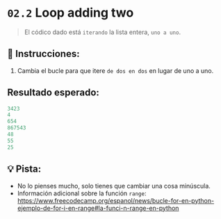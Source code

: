# `02.2` Loop adding two


> El códico dado está `iterando` la lista entera, `uno a uno`.


## 📝 Instrucciones:

1. Cambia el bucle para que itere `de dos en dos` en lugar de uno a uno.

## Resultado esperado:

```py
3423
4
654
867543
48
55
25
```

## 💡 Pista:

+ No lo pienses mucho, solo tienes que cambiar una cosa minúscula.
+ Información adicional sobre la función `range`: https://www.freecodecamp.org/espanol/news/bucle-for-en-python-ejemplo-de-for-i-en-range#la-funci-n-range-en-python